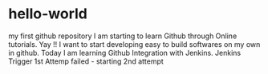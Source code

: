# hello-world
my first github repository
I am starting to learn Github through Online tutorials. Yay !!
I want to start developing easy to build softwares on my own in github.
Today I am learning Github Integration with Jenkins.
Jenkins Trigger 1st Attemp failed - starting 2nd attempt
